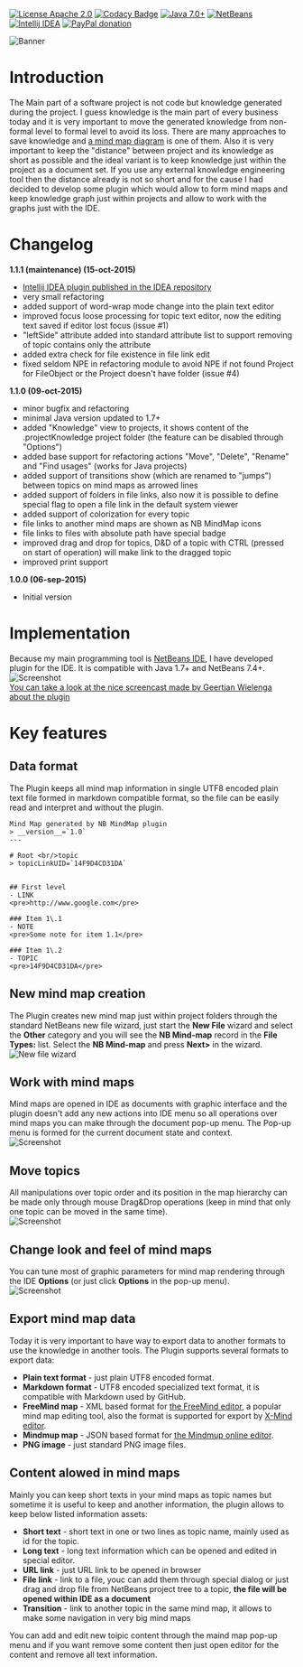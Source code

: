 [![License Apache 2.0](https://img.shields.io/badge/license-Apache%20License%202.0-green.svg)](http://www.apache.org/licenses/LICENSE-2.0)
[![Codacy Badge](https://api.codacy.com/project/badge/grade/6cec4cb9ac42419aa003a27597c3c357)](https://www.codacy.com/app/rrg4400/netbeans-mmd-plugin)
[![Java 7.0+](https://img.shields.io/badge/java-7.0%2b-green.svg)](http://www.oracle.com/technetwork/java/javase/downloads/index.html)
[![NetBeans](https://img.shields.io/badge/netbeans-7.4%2b-green.svg)](http://plugins.netbeans.org/plugin/60188/nb-mindmap-editor)
[![Intellij IDEA](https://img.shields.io/badge/idea-13.0%2b-green.svg)](https://plugins.jetbrains.com/plugin/8045)
[![PayPal donation](https://img.shields.io/badge/donation-PayPal-red.svg)](https://www.paypal.com/cgi-bin/webscr?cmd=_s-xclick&hosted_button_id=AHWJHJFBAWGL2)

![Banner](https://raw.githubusercontent.com/raydac/netbeans-mmd-plugin/master/misc/banner.png)  

# Introduction
The Main part of a software project is not code but knowledge generated during the project. I guess knowledge is the main part of every business today and it is very important to move the generated knowledge from non-formal level to formal level to avoid its loss. There are many approaches to save knowledge and [a mind map diagram](https://en.wikipedia.org/wiki/Mind_map) is one of them. Also it is very important to keep the "distance" between project and its knowledge as short as possible and the ideal variant is to keep knowledge just within the project as a document set. If you use any external knowledge engineering tool then the distance already is not so short and for the cause I had decided to develop some plugin which would allow to form mind maps and keep knowledge graph just within projects and allow to work with the graphs just with the IDE.  

# Changelog
__1.1.1 (maintenance) (15-oct-2015)__
- [Intellij IDEA plugin published in the IDEA repository](https://plugins.jetbrains.com/plugin/8045)
- very small refactoring
- added support of word-wrap mode change into the plain text editor
- improved focus loose processing for topic text editor, now the editing text saved if editor lost focus (issue #1)
- "leftSide" attribute added into standard attribute list to support removing of topic contains only the attribute
- added extra check for file existence in file link edit
- fixed seldom NPE in refactoring module to avoid NPE if not found Project for FileObject or the Project doesn't have folder (issue #4)  

__1.1.0 (09-oct-2015)__
- minor bugfix and refactoring
- minimal Java version updated to 1.7+
- added "Knowledge" view to projects, it shows content of the .projectKnowledge project folder (the feature can be disabled through "Options")
- added base support for refactoring actions "Move", "Delete", "Rename" and "Find usages" (works for Java projects)
- added support of transitions show (which are renamed to "jumps") between topics on mind maps as arrowed lines
- added support of folders in file links, also now it is possible to define special flag to open a file link in the default system viewer
- added support of colorization for every topic
- file links to another mind maps are shown as NB MindMap icons
- file links to files with absolute path have special badge
- improved drag and drop for topics, D&D of a topic with CTRL (pressed on start of operation) will make link to the dragged topic
- improved print support  

__1.0.0 (06-sep-2015)__
- Initial version  

# Implementation
Because my main programming tool is [NetBeans IDE](https://netbeans.org/), I have developed plugin for the IDE. It is compatible with Java 1.7+ and NetBeans 7.4+.  
![Screenshot](https://raw.githubusercontent.com/raydac/netbeans-mmd-plugin/master/assets/screenshot1.png)  
[You can take a look at the nice screencast made by Geertjan Wielenga about the plugin](https://www.youtube.com/watch?v=7TUU25dsOfM)  

# Key features
## Data format
The Plugin keeps all mind map information in single UTF8 encoded plain text file formed in markdown compatible format, so the file can be easily read and interpret and without the plugin.  

```
Mind Map generated by NB MindMap plugin   
> __version__=`1.0`
---

# Root <br/>topic
> topicLinkUID=`14F9D4CD31DA`


## First level
- LINK
<pre>http://www.google.com</pre>

### Item 1\.1
- NOTE
<pre>Some note for item 1.1</pre>

### Item 1\.2
- TOPIC
<pre>14F9D4CD31DA</pre>
```

## New mind map creation
The Plugin creates new mind map just within project folders through the standard NetBeans new file wizard, just start the **New File** wizard and select the **Other** category and you will see the **NB Mind-map** record in the **File Types:** list. Select the **NB Mind-map** and press **Next>** in the wizard.  
![New file wizard](https://raw.githubusercontent.com/raydac/netbeans-mmd-plugin/master/assets/newfiledialog.png)  

## Work with mind maps
Mind maps are opened in IDE as documents with graphic interface and the plugin doesn't add any new actions into IDE menu so all operations over mind maps you can make through the document pop-up menu. The Pop-up menu is formed for the current document state and context.  
![Screenshot](https://raw.githubusercontent.com/raydac/netbeans-mmd-plugin/master/assets/popup.png)  

## Move topics
All manipulations over topic order and its position in the map hierarchy can be made only through mouse Drag&Drop operations (keep in mind that only one topic can be moved in the same time).  
![Screenshot](https://raw.githubusercontent.com/raydac/netbeans-mmd-plugin/master/assets/dragdroptopic.png)  

## Change look and feel of mind maps
You can tune most of graphic parameters for mind map rendering through the IDE **Options** (or just click **Options** in the pop-up menu).  
![Screenshot](https://raw.githubusercontent.com/raydac/netbeans-mmd-plugin/master/assets/optionspanel.png)  

## Export mind map data
Today it is very important to have way to export data to another formats to use the knowledge in another tools. The Plugin supports several formats to export data:  

-  **Plain text format** - just plain UTF8 encoded format.
-  **Markdown format** - UTF8 encoded specialized text format, it is compatible with Markdown used by GitHub.
-  **FreeMind map** - XML based format for [the FreeMind editor](http://freemind.sourceforge.net/), a popular mind map editing tool, also the format is supported for export by [X-Mind editor](https://www.xmind.net/).
-  **Mindmup map** - JSON based format for [the Mindmup online editor](https://www.mindmup.com).
-  **PNG image** - just standard PNG image files.

## Content alowed in mind maps
Mainly you can keep short texts in your mind maps as topic names but sometime it is useful to keep and another information, the plugin allows to keep below listed information assets:

-  **Short text** - short text in one or two lines as topic name, mainly used as id for the topic.
-  **Long text** - long text information which can be opened and edited in special editor.
-  **URL link** - just URL link to be opened in browser
-  **File link** - link to a file, youc can add them through special dialog or just drag and drop file from NetBeans project tree to a topic, **the file will be opened within IDE as a document**
-  **Transition** - link to another topic in the same mind map, it allows to make some navigation in very big mind maps

You can add and edit new toipic content through the maind map pop-up menu and if you want remove some content then just open editor for the content and remove all text information.
